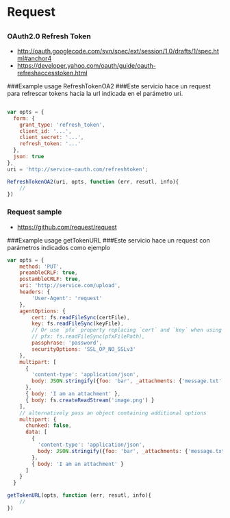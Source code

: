 # Request

## 

### OAuth2.0 Refresh Token

- http://oauth.googlecode.com/svn/spec/ext/session/1.0/drafts/1/spec.html#anchor4
- https://developer.yahoo.com/oauth/guide/oauth-refreshaccesstoken.html

###Example usage RefreshTokenOA2
###Este servicio hace un request para refrescar tokens hacia la url indicada en el parámetro uri.

```js

var opts = {
  form: {
    grant_type: 'refresh_token',
    client_id: '...',
    client_secret: '...',
    refresh_token: '...'
  },
  json: true
},
uri = 'http://service-oauth.com/refreshtoken';

RefreshTokenOA2(uri, opts, function (err, resutl, info){
	//
})
```

### Request sample

- https://github.com/request/request

###Example usage getTokenURL
###Este servicio hace un request con parámetros indicados como ejemplo

```js
var opts = {
    method: 'PUT',
    preambleCRLF: true,
    postambleCRLF: true,
    uri: 'http://service.com/upload',
    headers: {
    	'User-Agent': 'request'
  	},
  	agentOptions: {
        cert: fs.readFileSync(certFile),
        key: fs.readFileSync(keyFile),
        // Or use `pfx` property replacing `cert` and `key` when using private key, certificate and CA certs in PFX or PKCS12 format:
        // pfx: fs.readFileSync(pfxFilePath),
        passphrase: 'password',
        securityOptions: 'SSL_OP_NO_SSLv3'
    },
    multipart: [
      {
        'content-type': 'application/json',
        body: JSON.stringify({foo: 'bar', _attachments: {'message.txt': {follows: true, length: 18, 'content_type': 'text/plain' }}})
      },
      { body: 'I am an attachment' },
      { body: fs.createReadStream('image.png') }
    ],
    // alternatively pass an object containing additional options
    multipart: {
      chunked: false,
      data: [
        {
          'content-type': 'application/json',
          body: JSON.stringify({foo: 'bar', _attachments: {'message.txt': {follows: true, length: 18, 'content_type': 'text/plain' }}})
        },
        { body: 'I am an attachment' }
      ]
    }
  }

getTokenURL(opts, function (err, resutl, info){
	//
})
```